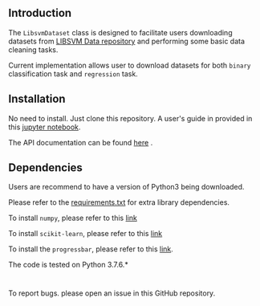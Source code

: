 ## Introduction

The `LibsvmDataset` class is designed to facilitate users downloading datasets from [LIBSVM Data repository](https://www.csie.ntu.edu.tw/~cjlin/libsvmtools/datasets/) and performing some basic data cleaning tasks.

Current implementation allows user to download datasets for both `binary` classification task and `regression` task.

## Installation

No need to install. Just clone this repository. 
A user's guide in provided in this [jupyter notebook](./UserGuide.ipynb).

The API documentation can be found [here](https://roth.rbind.io/resources/software/libsvmdata-downloader/) .



## Dependencies

Users are recommend to have a version of Python3 being downloaded. 

Please refer to the [requirements.txt](requirements.txt) for extra library dependencies.

To install `numpy`, please refer to this [link](https://numpy.org/install/)

To install `scikit-learn`, please refer to this [link](https://scikit-learn.org/stable/install.html)

To install the `progressbar`, please refer to this [link](https://github.com/WoLpH/python-progressbar).


The code is tested on Python 3.7.6.*


# 

To report bugs. please open an issue in this GitHub repository.